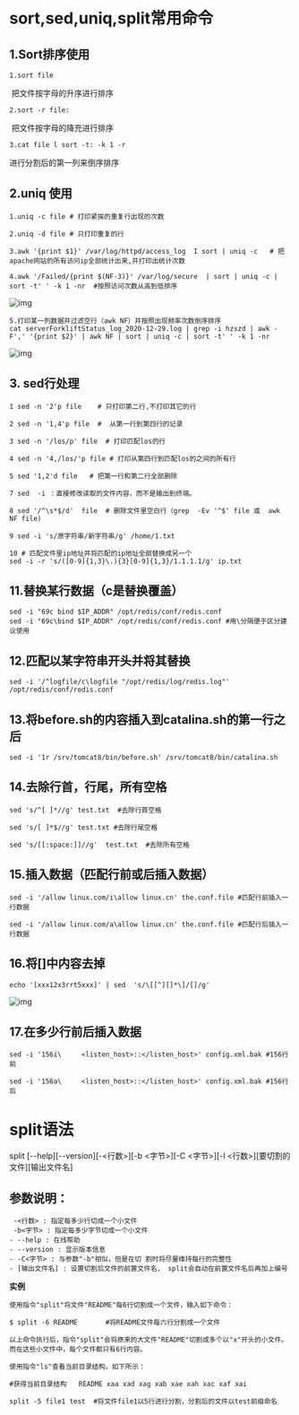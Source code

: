 # sort,sed,uniq,split常用命令

## 1.Sort排序使用

```shell
1.sort file
```

​	把文件按字母的升序进行排序

```shell
2.sort -r file:
```

​	把文件按字母的降充进行排序

```shell
3.cat file l sort -t: -k 1 -r
```

进行分割后的第一列来倒序排序

## 2.uniq 使用

```shell
1.uniq -c file # 打印紧挨的重复行出现的次数 

2.uniq -d file # 只打印重复的行 

3.awk '{print $1}' /var/log/httpd/access_log  I sort | uniq -c   # 把apache网站的所有访问ip全部统计出来,并打印出统计次数
```



```shell
4.awk '/Failed/{print $(NF-3)}' /var/log/secure  | sort | uniq -c | sort -t' ' -k 1 -nr  #按照访问次数从高到低排序
```

![img](https://longlizl.github.io/sort_sed_uniq_split使用/images/1.png)

```shell
5.打印某一列数据并过滤空行（awk NF）并按照出现频率次数倒序排序
cat serverForkliftStatus_log_2020-12-29.log | grep -i hzszd | awk -F',' '{print $2}' | awk NF | sort | uniq -c | sort -t' ' -k 1 -nr
```

![img](https://longlizl.github.io/sort_sed_uniq_split使用/images/2.png)

##  3. sed行处理

```shell
1 sed -n '2'p file    # 只打印第二行,不打印其它的行

2 sed -n '1,4'p file  #  从第一行到第四行的记录

3 sed -n '/los/p' file  # 打印匹配los的行

4 sed -n '4,/los/'p file # 打印从第四行到匹配los的之间的所有行

5 sed '1,2'd file   # 把第一行和第二行全部删除

7 sed  -i ：直接修改读取的文件内容，而不是输出到终端。

8 sed '/^\s*$/d'  file  # 删除文件里空白行（grep  -Ev '^$' file 或  awk NF file)

9 sed -i 's/原字符串/新字符串/g' /home/1.txt

10 # 匹配文件里ip地址并将匹配的ip地址全部替换成另一个
sed -i -r 's/([0-9]{1,3}\.){3}[0-9]{1,3}/1.1.1.1/g' ip.txt
```

## 11.替换某行数据（c是替换覆盖）

```shell
sed -i "69c bind $IP_ADDR" /opt/redis/conf/redis.conf
sed -i "69c\bind $IP_ADDR" /opt/redis/conf/redis.conf #用\分隔便于区分建议使用
```

## 12.匹配以某字符串开头并将其替换

```shell
sed -i '/^logfile/c\logfile "/opt/redis/log/redis.log"' /opt/redis/conf/redis.conf
```

## 13.将before.sh的内容插入到catalina.sh的第一行之后

```shell
sed -i '1r /srv/tomcat8/bin/before.sh' /srv/tomcat8/bin/catalina.sh
```

## 14.去除行首，行尾，所有空格

```shell
sed 's/^[ ]*//g' test.txt  #去除行首空格

sed 's/[ ]*$//g' test.txt #去除行尾空格

sed 's/[[:space:]]//g'  test.txt  #去除所有空格
```

## 15.插入数据（匹配行前或后插入数据）

```shell
sed -i '/allow linux.com/i\allow linux.cn' the.conf.file #匹配行前插入一行数据

sed -i '/allow linux.com/a\allow linux.cn' the.conf.file #匹配行后插入一行数据
```

## 16.将[]中内容去掉

```shell
echo '[xxx12x3rrt5xxx]' | sed  's/\[[^][]*\]/[]/g'
```

![img](D:\software\youdao_file\weixinobU7Vji2jSDT8WUoQ-GPtcbtUpic\22ad0ac05168498aaae249c0c466a1cc\clipboard.png)

## 17.在多少行前后插入数据

```shell
sed -i '156i\     <listen_host>::</listen_host>' config.xml.bak #156行前

sed -i '156a\     <listen_host>::</listen_host>' config.xml.bak #156行后
```

# split语法

split [--help][--version][-<行数>][-b <字节>][-C <字节>][-l <行数>][要切割的文件][输出文件名]

## 参数说明：

```shell
 -<行数> : 指定每多少行切成一个小文件
 -b<字节> : 指定每多少字节切成一个小文件
- --help : 在线帮助
- --version : 显示版本信息
- -C<字节> : 与参数"-b"相似，但是在切 割时将尽量维持每行的完整性
- [输出文件名] : 设置切割后文件的前置文件名， split会自动在前置文件名后再加上编号
```

**实例**

```shell
使用指令"split"将文件"README"每6行切割成一个文件，输入如下命令：

$ split -6 README       #将README文件每六行分割成一个文件 

以上命令执行后，指令"split"会将原来的大文件"README"切割成多个以"x"开头的小文件。而在这些小文件中，每个文件都只有6行内容。

使用指令"ls"查看当前目录结构，如下所示：

#获得当前目录结构   README xaa xad xag xab xae xah xac xaf xai    

split -5 file1 test  #将文件file1以5行进行分割，分割后的文件以test前缀命名
```

